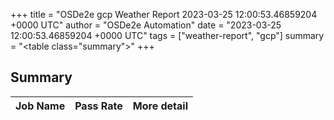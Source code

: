 +++
title = "OSDe2e gcp Weather Report 2023-03-25 12:00:53.46859204 +0000 UTC"
author = "OSDe2e Automation"
date = "2023-03-25 12:00:53.46859204 +0000 UTC"
tags = ["weather-report", "gcp"]
summary = "<table class=\"summary\"></table>"
+++
## Summary

| Job Name | Pass Rate | More detail |
|----------|-----------|-------------|




